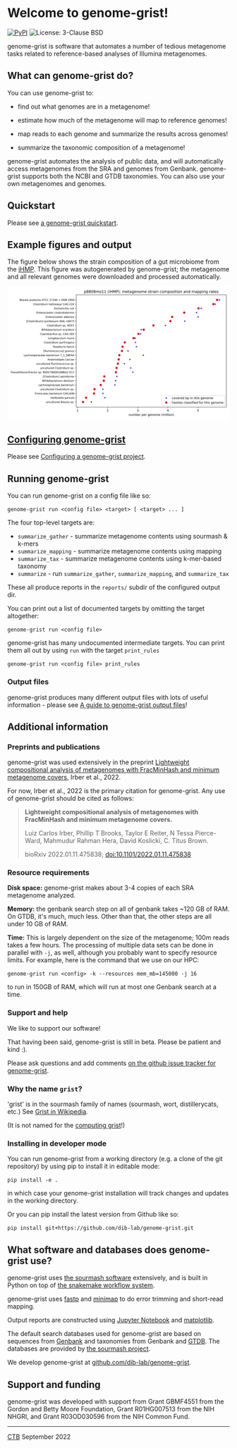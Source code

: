 # Welcome to genome-grist!

<!-- CTB: this is doc/index.md in dib-lab/genome-grist -->

<a href="https://pypi.org/project/genome-grist/"><img alt="PyPI" src="https://badge.fury.io/py/genome-grist.svg"></a>
<img alt="License: 3-Clause BSD" src="https://img.shields.io/badge/License-BSD%203--Clause-blue.svg">

genome-grist is software that automates a number of tedious metagenome
tasks related to reference-based analyses of Illumina metagenomes.

## What can genome-grist do?

You can use genome-grist to:

* find out what genomes are in a metagenome!

* estimate how much of the metagenome will map to reference genomes!

* map reads to each genome and summarize the results across genomes!

* summarize the taxonomic composition of a metagenome!

genome-grist automates the analysis of public data, and will automatically
access metagenomes from the SRA and genomes from Genbank.
genome-grist supports both the NCBI and GTDB taxonomies. You can also
use your own metagenomes and genomes.

## Quickstart

Please see [a genome-grist quickstart](quickstart.md).

## Example figures and output

The figure below shows the strain composition of a gut microbiome from
the [iHMP](https://www.hmpdacc.org/ihmp/).  This figure was
autogenerated by genome-grist; the metagenome and all relevant genomes
were downloaded and processed automatically.

![an example image made with genome-grist](gather-vs-mapping.png)

## [Configuring genome-grist](configuring.md)

Please see [Configuring a genome-grist project](configuring.md).

## Running genome-grist

You can run genome-grist on a config file like so:

```
genome-grist run <config file> <target> [ <target> ... ]
```

The four top-level targets are:

* `summarize_gather` - summarize metagenome contents using sourmash & k-mers
* `summarize_mapping` - summarize metagenome contents using mapping
* `summarize_tax` - summarize metagenome contents using k-mer-based taxonomy
* `summarize` - run `summarize_gather`, `summarize_mapping`, and `summarize_tax`

These all produce reports in the `reports/` subdir of the configured output dir.

You can print out a list of documented targets by omitting the target altogether:
```
genome-grist run <config file>
```

genome-grist has many undocumented intermediate targets. You can print them all out by using `run` with the target `print_rules`
```
genome-grist run <config file> print_rules
```

### Output files

genome-grist produces many different output files with lots of useful
information - please see
[A guide to genome-grist output files](output-guide.md)!

## Additional information

### Preprints and publications

genome-grist was used extensively in the preprint [Lightweight compositional analysis of metagenomes with FracMinHash and minimum metagenome covers](https://dib-lab.github.io/2020-paper-sourmash-gather/), Irber et al., 2022.

For now, Irber et al., 2022 is the primary citation for genome-grist. Any use of genome-grist should be cited as follows:

> **Lightweight compositional analysis of metagenomes with FracMinHash and minimum metagenome covers.**
> 
> Luiz Carlos Irber, Phillip T Brooks, Taylor E Reiter, N Tessa Pierce-Ward, Mahmudur Rahman Hera, David Koslicki, C. Titus Brown.
> 
> bioRxiv 2022.01.11.475838; [doi:10.1101/2022.01.11.475838 ](https://doi.org/10.1101/2022.01.11.475838)

### Resource requirements

**Disk space:** genome-grist makes about 3-4 copies of each SRA metagenome analyzed.

**Memory:** the genbank search step on all of genbank takes ~120 GB of RAM. On GTDB, it's much, much less. Other than that, the other steps are all under 10 GB of RAM.

**Time:** This is largely dependent on the size of the metagenome; 100m reads takes a few hours. The processing of multiple data sets can be done in parallel with `-j`, as well, although you probably want to specify resource limits. For example, here is the command that we use on our HPC:
```
genome-grist run <config> -k --resources mem_mb=145000 -j 16
```
to run in 150GB of RAM, which will run at most one Genbank search at a time.

### Support and help

We like to support our software!

That having been said, genome-grist is still in beta. Please be patient and kind :).

Please ask questions and add comments [on the github issue tracker for genome-grist](https://github.com/dib-lab/genome-grist/issues).

### Why the name `grist`?

'grist' is in the sourmash family of names (sourmash, wort, distillerycats, etc.) See [Grist in Wikipedia](https://en.wikipedia.org/wiki/Grist).

(It is not named for the [computing grist](https://en.wikipedia.org/wiki/Grist_(computing))!)

### Installing in developer mode

You can run genome-grist from a working directory (e.g. a clone of the git repository) by using pip to install it in editable mode:
```
pip install -e .
```
in which case your genome-grist installation will track changes and updates in the working directory.

Or you can pip install the latest version from Github like so:
```
pip install git+https://github.com/dib-lab/genome-grist.git
```

## What software and databases does genome-grist use?

genome-grist uses
[the sourmash software](https://sourmash.readthedocs.io/) extensively,
and is built in Python on top of
[the snakemake workflow system](https://snakemake.readthedocs.io/).

genome-grist uses [fastp](https://github.com/OpenGene/fastp) and
[minimap](https://academic.oup.com/bioinformatics/article/34/18/3094/4994778)
to do error trimming and short-read mapping.

Output reports are constructed using [Jupyter Notebook](https://jupyter.org/)
and [matplotlib](https://matplotlib.org/).

The default search databases used for genome-grist are based on
sequences from [Genbank](https://www.ncbi.nlm.nih.gov/genbank/) and
taxonomies from Genbank and [GTDB](https://gtdb.ecogenomic.org/). The
databases are provided by
[the sourmash project](https://sourmash.readthedocs.io/en/latest/databases.html).

We develop genome-grist at
[github.com/dib-lab/genome-grist](https://github.com/dib-lab/genome-grist).

## Support and funding

genome-grist was developed with support from Grant GBMF4551 from the
Gordon and Betty Moore Foundation, Grant R01HG007513 from the NIH
NHGRI, and Grant R03OD030596 from the NIH Common Fund.

---

[CTB](https://twitter.com/ctitusbrown/) September 2022
